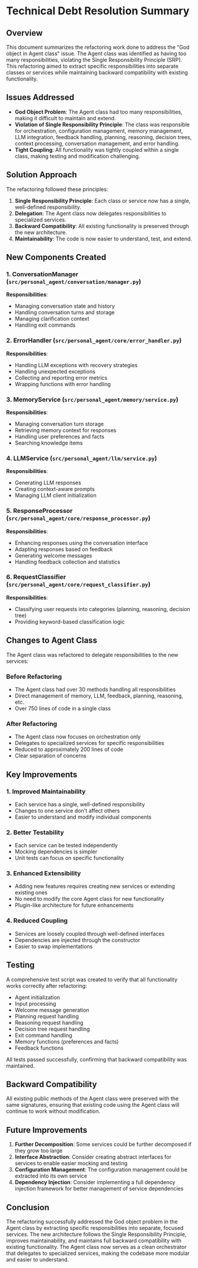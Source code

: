 # Technical Debt Resolution Summary

## Overview
This document summarizes the refactoring work done to address the "God object in Agent class" issue. The Agent class was identified as having too many responsibilities, violating the Single Responsibility Principle (SRP). This refactoring aimed to extract specific responsibilities into separate classes or services while maintaining backward compatibility with existing functionality.

## Issues Addressed
- **God Object Problem**: The Agent class had too many responsibilities, making it difficult to maintain and extend.
- **Violation of Single Responsibility Principle**: The class was responsible for orchestration, configuration management, memory management, LLM integration, feedback handling, planning, reasoning, decision trees, context processing, conversation management, and error handling.
- **Tight Coupling**: All functionality was tightly coupled within a single class, making testing and modification challenging.

## Solution Approach
The refactoring followed these principles:
1. **Single Responsibility Principle**: Each class or service now has a single, well-defined responsibility.
2. **Delegation**: The Agent class now delegates responsibilities to specialized services.
3. **Backward Compatibility**: All existing functionality is preserved through the new architecture.
4. **Maintainability**: The code is now easier to understand, test, and extend.

## New Components Created

### 1. ConversationManager (`src/personal_agent/conversation/manager.py`)
**Responsibilities**:
- Managing conversation state and history
- Handling conversation turns and storage
- Managing clarification context
- Handling exit commands

### 2. ErrorHandler (`src/personal_agent/core/error_handler.py`)
**Responsibilities**:
- Handling LLM exceptions with recovery strategies
- Handling unexpected exceptions
- Collecting and reporting error metrics
- Wrapping functions with error handling

### 3. MemoryService (`src/personal_agent/memory/service.py`)
**Responsibilities**:
- Managing conversation turn storage
- Retrieving memory context for responses
- Handling user preferences and facts
- Searching knowledge items

### 4. LLMService (`src/personal_agent/llm/service.py`)
**Responsibilities**:
- Generating LLM responses
- Creating context-aware prompts
- Managing LLM client initialization

### 5. ResponseProcessor (`src/personal_agent/core/response_processor.py`)
**Responsibilities**:
- Enhancing responses using the conversation interface
- Adapting responses based on feedback
- Generating welcome messages
- Handling feedback collection and statistics

### 6. RequestClassifier (`src/personal_agent/core/request_classifier.py`)
**Responsibilities**:
- Classifying user requests into categories (planning, reasoning, decision tree)
- Providing keyword-based classification logic

## Changes to Agent Class
The Agent class was refactored to delegate responsibilities to the new services:

### Before Refactoring
- The Agent class had over 30 methods handling all responsibilities
- Direct management of memory, LLM, feedback, planning, reasoning, etc.
- Over 750 lines of code in a single class

### After Refactoring
- The Agent class now focuses on orchestration only
- Delegates to specialized services for specific responsibilities
- Reduced to approximately 200 lines of code
- Clear separation of concerns

## Key Improvements

### 1. Improved Maintainability
- Each service has a single, well-defined responsibility
- Changes to one service don't affect others
- Easier to understand and modify individual components

### 2. Better Testability
- Each service can be tested independently
- Mocking dependencies is simpler
- Unit tests can focus on specific functionality

### 3. Enhanced Extensibility
- Adding new features requires creating new services or extending existing ones
- No need to modify the core Agent class for new functionality
- Plugin-like architecture for future enhancements

### 4. Reduced Coupling
- Services are loosely coupled through well-defined interfaces
- Dependencies are injected through the constructor
- Easier to swap implementations

## Testing
A comprehensive test script was created to verify that all functionality works correctly after refactoring:

- Agent initialization
- Input processing
- Welcome message generation
- Planning request handling
- Reasoning request handling
- Decision tree request handling
- Exit command handling
- Memory functions (preferences and facts)
- Feedback functions

All tests passed successfully, confirming that backward compatibility was maintained.

## Backward Compatibility
All existing public methods of the Agent class were preserved with the same signatures, ensuring that existing code using the Agent class will continue to work without modification.

## Future Improvements
1. **Further Decomposition**: Some services could be further decomposed if they grow too large
2. **Interface Abstraction**: Consider creating abstract interfaces for services to enable easier mocking and testing
3. **Configuration Management**: The configuration management could be extracted into its own service
4. **Dependency Injection**: Consider implementing a full dependency injection framework for better management of service dependencies

## Conclusion
The refactoring successfully addressed the God object problem in the Agent class by extracting specific responsibilities into separate, focused services. The new architecture follows the Single Responsibility Principle, improves maintainability, and maintains full backward compatibility with existing functionality. The Agent class now serves as a clean orchestrator that delegates to specialized services, making the codebase more modular and easier to understand.